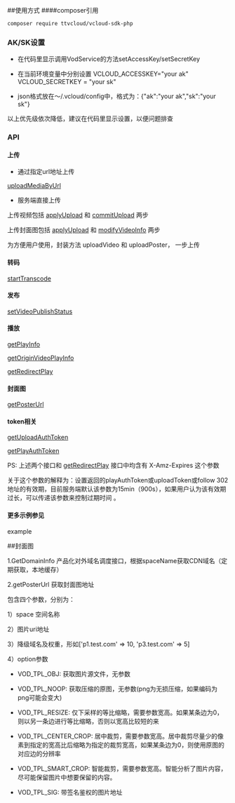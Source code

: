 ##使用方式
####composer引用
```shell
composer require ttvcloud/vcloud-sdk-php
```
### AK/SK设置
- 在代码里显示调用VodService的方法setAccessKey/setSecretKey

- 在当前环境变量中分别设置 VCLOUD_ACCESSKEY="your ak"  VCLOUD_SECRETKEY = "your sk"

- json格式放在～/.vcloud/config中，格式为：{"ak":"your ak","sk":"your sk"}

以上优先级依次降低，建议在代码里显示设置，以便问题排查

### API

#### 上传

- 通过指定url地址上传

[uploadMediaByUrl](https://open.bytedance.com/docs/4/4652/)

- 服务端直接上传


上传视频包括 [applyUpload](https://open.bytedance.com/docs/4/2915/) 和 [commitUpload](https://open.bytedance.com/docs/4/2916/) 两步

上传封面图包括 [applyUpload](https://open.bytedance.com/docs/4/2915/) 和 [modifyVideoInfo](https://open.bytedance.com/docs/4/4367/) 两步


为方便用户使用，封装方法 uploadVideo 和 uploadPoster， 一步上传


#### 转码
[startTranscode](https://open.bytedance.com/docs/4/1670/)


#### 发布
[setVideoPublishStatus](https://open.bytedance.com/docs/4/4709/)


#### 播放
[getPlayInfo](https://open.bytedance.com/docs/4/2918/)

[getOriginVideoPlayInfo](https://open.bytedance.com/docs/4/11148/)

[getRedirectPlay](https://open.bytedance.com/docs/4/9205/)

#### 封面图
[getPosterUrl]()

#### token相关
[getUploadAuthToken](https://open.bytedance.com/docs/4/6275/)

[getPlayAuthToken](https://open.bytedance.com/docs/4/6275/)

PS: 上述两个接口和 [getRedirectPlay](https://open.bytedance.com/docs/4/9205/) 接口中均含有 X-Amz-Expires 这个参数

关于这个参数的解释为：设置返回的playAuthToken或uploadToken或follow 302地址的有效期，目前服务端默认该参数为15min（900s），如果用户认为该有效期过长，可以传递该参数来控制过期时间
。


#### 更多示例参见
example


##封面图

1.GetDomainInfo 产品化对外域名调度接口，根据spaceName获取CDN域名（定期获取，本地缓存）

2.getPosterUrl 获取封面图地址

 包含四个参数，分别为：

1）space 空间名称

2）图片uri地址

3）降级域名及权重，形如['p1.test.com' => 10, 'p3.test.com' => 5]

4）option参数

- VOD_TPL_OBJ: 获取图片源文件，无参数

- VOD_TPL_NOOP: 获取压缩的原图，无参数(png为无损压缩，如果编码为png可能会变大)

- VOD_TPL_RESIZE: 仅下采样的等比缩略，需要参数宽高。如果某条边为0，则以另一条边进行等比缩略，否则以宽高比较短的来

- VOD_TPL_CENTER_CROP: 居中裁剪，需要参数宽高。居中裁剪尽量少的像素到指定的宽高比后缩略为指定的裁剪宽高，如果某条边为0，则使用原图的对应边的分辨率

- VOD_TPL_SMART_CROP: 智能裁剪，需要参数宽高。智能分析了图片内容，尽可能保留图片中想要保留的内容。

- VOD_TPL_SIG: 带签名鉴权的图片地址